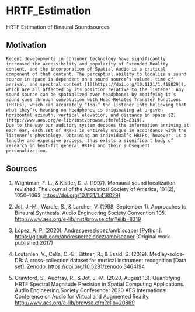 # HRTF_Estimation

HRTF Estimation of Binaural Soundsources


## Motivation
	Recent developments in consumer technology have significantly increased the accessibility and popularity of Extended Reality content, and the incorporation of Spatial Audio is a critical component of that content. The perceptual ability to localize a sound source in space is dependent on a sound source’s volume, time of arrival, and spectral content [1](https://doi.org/10.1121/1.418029]), which are all affected by its position relative to the listener. Any sound source can be spatialized over headphones by modifying it’s sound cues through convolution with Head-Related Transfer Functions (HRTFs), which can accurately “fool” the listener into believing that what they’re hearing on headphones is originating at a given horizontal azimuth, vertical elevation, and distance in space [2](http://www.aes.org/e-lib/inst/browse.cfm?elib=8319). 
	Due to the way our auditory system decodes the information arriving at each ear, each set of HRTFs is entirely unique in accordance with the listener’s physiology. Obtaining an individual’s HRTFs, however, is a lengthy and expensive process, thus exists a significant body of research in best-fit general HRTFs and their subsequent personalization.



## Sources
1. Wightman, F. L., & Kistler, D. J. (1997). Monaural sound localization revisited. The Journal of the Acoustical Society of America, 101(2), 1050–1063. https://doi.org/10.1121/1.418029]

2. Jot, J.-M., Wardle, S., & Larcher, V. (1998, September 1). Approaches to Binaural Synthesis. Audio Engineering Society Convention 105. http://www.aes.org/e-lib/inst/browse.cfm?elib=8319


3. López, A. P. (2020). Andresperezlopez/ambiscaper [Python]. https://github.com/andresperezlopez/ambiscaper (Original work published 2017)
4. Lostanlen, V., Cella, C.-E., Bittner, R., & Essid, S. (2019). Medley-solos-DB: A cross-collection dataset for musical instrument recognition [Data set]. Zenodo. https://doi.org/10.5281/zenodo.3464194
5. Crawford, S., Audfray, R., & Jot, J.-M. (2020, August 13). Quantifying HRTF Spectral Magnitude Precision in Spatial Computing Applications. Audio Engineering Society Conference: 2020 AES International Conference on Audio for Virtual and Augmented Reality. http://www.aes.org/e-lib/browse.cfm?elib=20869 